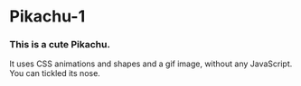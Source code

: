 # Pikachu-1
### This is a cute Pikachu.
It uses CSS animations and shapes and a gif image, without any JavaScript.
You can tickled its nose.
